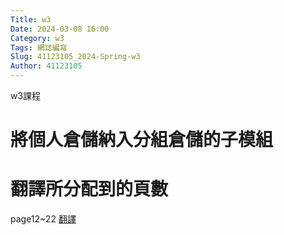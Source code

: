 ```yaml
---
Title: w3
Date: 2024-03-08 16:00
Category: w3
Tags: 網誌編寫
Slug: 41123105_2024-Spring-w3
Author: 41123105
---
```


w3課程

<!-- PELICAN_END_SUMMARY -->

# 將個人倉儲納入分組倉儲的子模組

# 翻譯所分配到的頁數
page12~22
<a href="https://github.com/jyunci01/cd2024/blob/main/downloads/41123105_page12_22.pdf">翻譯</a>


 